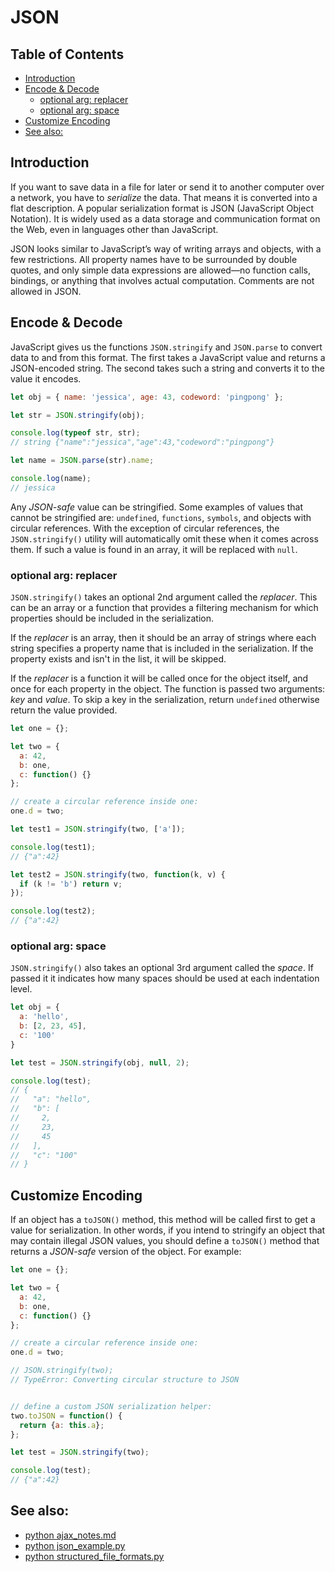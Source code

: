 # JSON

## Table of Contents

<!-- toc -->

- [Introduction](#introduction)
- [Encode & Decode](#encode--decode)
  * [optional arg: replacer](#optional-arg-replacer)
  * [optional arg: space](#optional-arg-space)
- [Customize Encoding](#customize-encoding)
- [See also:](#see-also)

<!-- tocstop -->

## Introduction

If you want to save data in a file for later or send it to another computer over a network, you have to *serialize* the data. That means it is converted into a flat description. A popular serialization format is JSON (JavaScript Object Notation). It is widely used as a data storage and communication format on the Web, even in languages other than JavaScript.

JSON looks similar to JavaScript’s way of writing arrays and objects, with a few restrictions. All property names have to be surrounded by double quotes, and only simple data expressions are allowed—no function calls, bindings, or anything that involves actual computation. Comments are not allowed in JSON.


## Encode & Decode

JavaScript gives us the functions `JSON.stringify` and `JSON.parse` to convert data to and from this format. The first takes a JavaScript value and returns a JSON-encoded string. The second takes such a string and converts it to the value it encodes.

```javascript
let obj = { name: 'jessica', age: 43, codeword: 'pingpong' };

let str = JSON.stringify(obj);

console.log(typeof str, str);
// string {"name":"jessica","age":43,"codeword":"pingpong"}

let name = JSON.parse(str).name;

console.log(name);
// jessica
```

Any *JSON-safe* value can be stringified. Some examples of values that cannot be stringified are: `undefined`, `functions`, `symbols`, and objects with circular references. With the exception of circular references, the `JSON.stringify()` utility will automatically omit these when it comes across them. If such a value is found in an array, it will be replaced with `null`.

### optional arg: replacer

`JSON.stringify()` takes an optional 2nd argument called the *replacer*. This can be an array or a function that provides a filtering mechanism for which properties should be included in the serialization.

If the *replacer* is an array, then it should be an array of strings where each string specifies a property name that is included in the serialization. If the property exists and isn't in the list, it will be skipped.

If the *replacer* is a function it will be called once for the object itself, and once for each property in the object. The function is passed two arguments: *key* and *value*. To skip a key in the serialization, return `undefined` otherwise return the value provided.

```javascript
let one = {};

let two = {
  a: 42,
  b: one,
  c: function() {}
};

// create a circular reference inside one:
one.d = two;

let test1 = JSON.stringify(two, ['a']);

console.log(test1);
// {"a":42}

let test2 = JSON.stringify(two, function(k, v) {
  if (k != 'b') return v;
});

console.log(test2);
// {"a":42}
```


### optional arg: space

`JSON.stringify()` also takes an optional 3rd argument called the *space*. If passed it it indicates how many spaces should be used at each indentation level.

```javascript
let obj = {
  a: 'hello',
  b: [2, 23, 45],
  c: '100'
}

let test = JSON.stringify(obj, null, 2);

console.log(test);
// {
//   "a": "hello",
//   "b": [
//     2,
//     23,
//     45
//   ],
//   "c": "100"
// }
```


## Customize Encoding

If an object has a `toJSON()` method, this method will be called first to get a value for serialization. In other words, if you intend to stringify an object that may contain illegal JSON values, you should define a `toJSON()` method that returns a *JSON-safe* version of the object. For example:

```javascript
let one = {};

let two = {
  a: 42,
  b: one,
  c: function() {}
};

// create a circular reference inside one:
one.d = two;

// JSON.stringify(two);
// TypeError: Converting circular structure to JSON


// define a custom JSON serialization helper:
two.toJSON = function() {
  return {a: this.a};
};

let test = JSON.stringify(two);

console.log(test);
// {"a":42}
```

## See also:

- [python ajax_notes.md](https://github.com/jessicarush/python-notes/blob/master/ajax_notes.md)
- [python json_example.py](https://github.com/jessicarush/python-notes/blob/master/json_example.py)
- [python structured_file_formats.py](https://github.com/jessicarush/python-notes/blob/master/structured_file_formats.py)
